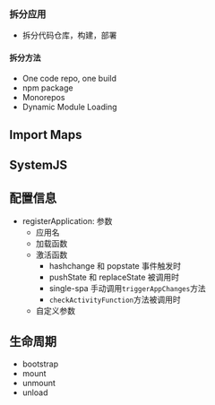 ### 拆分应用

- 拆分代码仓库，构建，部署

#### 拆分方法

- One code repo, one build
- npm package
- Monorepos
- Dynamic Module Loading

## Import Maps

## SystemJS

## 配置信息

- registerApplication: 参数
  - 应用名
  - 加载函数
  - 激活函数
    - hashchange 和 popstate 事件触发时
    - pushState 和 replaceState 被调用时
    - single-spa 手动调用`triggerAppChanges`方法
    - `checkActivityFunction`方法被调用时
  - 自定义参数

## 生命周期

- bootstrap
- mount
- unmount
- unload
